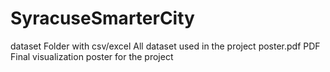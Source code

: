 # SyracuseSmarterCity

dataset	Folder with csv/excel	All dataset used in the project
poster.pdf	PDF	Final visualization poster for the project